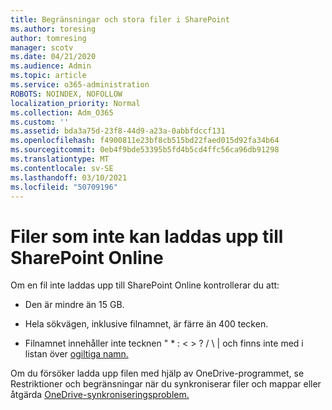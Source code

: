 ```yaml
---
title: Begränsningar och stora filer i SharePoint
ms.author: toresing
author: tomresing
manager: scotv
ms.date: 04/21/2020
ms.audience: Admin
ms.topic: article
ms.service: o365-administration
ROBOTS: NOINDEX, NOFOLLOW
localization_priority: Normal
ms.collection: Adm_O365
ms.custom: ''
ms.assetid: bda3a75d-23f8-44d9-a23a-0abbfdccf131
ms.openlocfilehash: f4900811e23bf8cb515bd22faed015d92fa34b64
ms.sourcegitcommit: 0eb4f9bde53395b5fd4b5cd4ffc56ca96db91298
ms.translationtype: MT
ms.contentlocale: sv-SE
ms.lasthandoff: 03/10/2021
ms.locfileid: "50709196"
---
```

# <a name="files-that-cant-be-uploaded-to-sharepoint-online"></a>Filer som inte kan laddas upp till SharePoint Online

Om en fil inte laddas upp till SharePoint Online kontrollerar du att:
  
- Den är mindre än 15 GB.
    
- Hela sökvägen, inklusive filnamnet, är färre än 400 tecken.
    
- Filnamnet innehåller inte tecknen " \* : \< \> ? / \ | och finns inte med i listan över [ogiltiga namn.](https://go.microsoft.com/fwlink/?linkid=866430)
    
Om du försöker ladda upp filen med hjälp av [](https://go.microsoft.com/fwlink/p/?LinkID=717734) OneDrive-programmet, se Restriktioner och begränsningar när du synkroniserar filer och mappar eller åtgärda [OneDrive-synkroniseringsproblem.](https://go.microsoft.com/fwlink/?linkid=866431)
  

